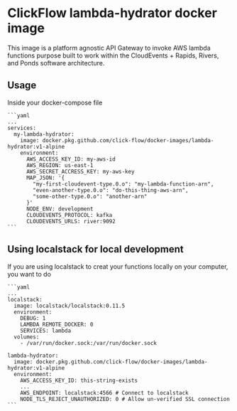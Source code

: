 # ClickFlow lambda-hydrator docker image

This image is a platform agnostic API Gateway to invoke AWS lambda functions purpose built to work within the CloudEvents + Rapids, Rivers, and Ponds software architecture.

## Usage

Inside your docker-compose file

    ```yaml
    ...
    services:
      my-lambda-hydrator:
        image: docker.pkg.github.com/click-flow/docker-images/lambda-hydrator:v1-alpine
        environment:
          AWS_ACCESS_KEY_ID: my-aws-id
          AWS_REGION: us-east-1
          AWS_SECRET_ACCRESS_KEY: my-aws-key
          MAP_JSON: '{
            "my-first-cloudevent-type.0.o": "my-lambda-function-arn",
            "even-another-type.0.o": "do-this-thing-aws-arn",
            "some-other-type.0.o": "another-arn"
          }'
          NODE_ENV: development
          CLOUDEVENTS_PROTOCOL: kafka
          CLOUDEVENTS_URLS: river:9092
    ```

## Using localstack for local development

If you are using localstack to creat your functions locally on your computer, you want to do

    ```yaml
    ...
    localstack:
      image: localstack/localstack:0.11.5
      environment:
        DEBUG: 1
        LAMBDA_REMOTE_DOCKER: 0
        SERVICES: lambda
      volumes:
        - /var/run/docker.sock:/var/run/docker.sock

    lambda-hydrator:
      image: docker.pkg.github.com/click-flow/docker-images/lambda-hydrator:v1-alpine
      environment:
        AWS_ACCESS_KEY_ID: this-string-exists
        ...
        AWS_ENDPOINT: localstack:4566 # Connect to localstack
        NODE_TLS_REJECT_UNAUTHORIZED: 0 # Allow un-verified SSL connection
    ```
